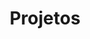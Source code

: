 ---
layout: encrypted
title: "Projetos"

encrypted: 5bc89d853392f9b0b29ccb56f7a08df63f3614bc888c9df32ef62a8be750a3d8U2FsdGVkX18HyxBqXn5G+7lwhu9Je8ez5UOQ0AzV4oHf29ts8fcwfh79P7rY85jnLhyOkqSDZ+1rdzUY0cyHe0u11N6Q7EgljcjJLyIkU13Ipko6yYB/XnbV1Utnv2MKdfZ4LgeHdSl2iPREoxukpQ==
---